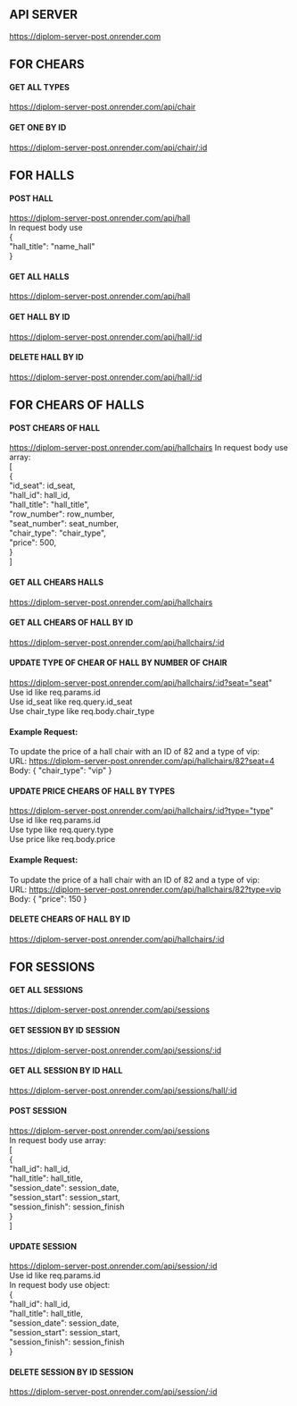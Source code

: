 ## API SERVER

https://diplom-server-post.onrender.com

## FOR CHEARS
#### GET ALL TYPES
https://diplom-server-post.onrender.com/api/chair
#### GET ONE BY ID
https://diplom-server-post.onrender.com/api/chair/:id

## FOR HALLS
#### POST HALL
https://diplom-server-post.onrender.com/api/hall  
In request body use  
{  
  "hall_title": "name_hall"  
}
#### GET ALL HALLS
https://diplom-server-post.onrender.com/api/hall
#### GET HALL BY ID
https://diplom-server-post.onrender.com/api/hall/:id
#### DELETE HALL BY ID
https://diplom-server-post.onrender.com/api/hall/:id

## FOR CHEARS OF HALLS
#### POST CHEARS OF HALL
https://diplom-server-post.onrender.com/api/hallchairs
In request body use array:  
[  
  {  
    "id_seat": id_seat,  
    "hall_id": hall_id,  
    "hall_title": "hall_title",  
    "row_number": row_number,  
    "seat_number": seat_number,  
    "chair_type": "chair_type",  
    "price": 500,  
  }  
]  
#### GET ALL CHEARS HALLS
https://diplom-server-post.onrender.com/api/hallchairs
#### GET ALL CHEARS OF HALL BY ID
https://diplom-server-post.onrender.com/api/hallchairs/:id
#### UPDATE TYPE OF CHEAR OF HALL BY NUMBER OF CHAIR
https://diplom-server-post.onrender.com/api/hallchairs/:id?seat="seat"  
Use id like req.params.id  
Use id_seat like req.query.id_seat  
Use chair_type like req.body.chair_type  
#### Example Request:  
To update the price of a hall chair with an ID of 82 and a type of vip:  
URL: https://diplom-server-post.onrender.com/api/hallchairs/82?seat=4  
Body: { "chair_type": "vip" }
#### UPDATE PRICE CHEARS OF HALL BY TYPES
https://diplom-server-post.onrender.com/api/hallchairs/:id?type="type"  
Use id like req.params.id  
Use type like req.query.type  
Use price like req.body.price  
#### Example Request:  
To update the price of a hall chair with an ID of 82 and a type of vip:  
URL: https://diplom-server-post.onrender.com/api/hallchairs/82?type=vip  
Body: { "price": 150 }
#### DELETE CHEARS OF HALL BY ID
https://diplom-server-post.onrender.com/api/hallchairs/:id  


## FOR SESSIONS
#### GET ALL SESSIONS
https://diplom-server-post.onrender.com/api/sessions  
#### GET SESSION BY ID SESSION
https://diplom-server-post.onrender.com/api/sessions/:id  
#### GET ALL SESSION BY ID HALL
https://diplom-server-post.onrender.com/api/sessions/hall/:id  
#### POST SESSION
https://diplom-server-post.onrender.com/api/sessions  
In request body use array:  
[  
  {  
    "hall_id": hall_id,  
    "hall_title": hall_title,  
    "session_date": session_date,  
    "session_start": session_start,  
    "session_finish": session_finish  
  }  
]  
#### UPDATE SESSION
https://diplom-server-post.onrender.com/api/session/:id  
Use id like req.params.id  
In request body use object:  
  {  
    "hall_id": hall_id,  
    "hall_title": hall_title,  
    "session_date": session_date,  
    "session_start": session_start,  
    "session_finish": session_finish  
  }  

#### DELETE SESSION BY ID SESSION
https://diplom-server-post.onrender.com/api/session/:id  
